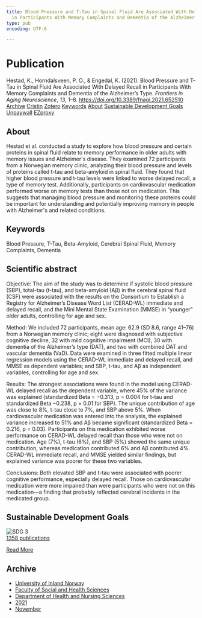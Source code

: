 ```yaml
---
title: Blood Pressure and T-Tau in Spinal Fluid Are Associated With Delayed Recall
  in Participants With Memory Complaints and Dementia of the Alzheimer’s Type
type: pub
encoding: UTF-8

---
```

<h1>Publication</h1>
<article id="csl-bib-container-4DLDLELV" class="csl-bib-container">
  <div class="csl-bib-body"> <div class="csl-entry">Hestad, K., Horndalsveen, P. O., &#38; Engedal, K. (2021). Blood Pressure and T-Tau in Spinal Fluid Are Associated With Delayed Recall in Participants With Memory Complaints and Dementia of the Alzheimer’s Type. <i>Frontiers in Aging Neuroscience</i>, <i>13</i>, 1–8. <a href="https://doi.org/10.3389/fnagi.2021.652510">https://doi.org/10.3389/fnagi.2021.652510</a></div> </div>
  <div class="csl-bib-buttons">
    <a href="#taxonomy-article-4DLDLELV" alt="archive" class="csl-bib-button">Archive</a>
    <a href="https://app.cristin.no/results/show.jsf?id=1957609" alt="Cristin" class="csl-bib-button">Cristin</a>
    <a href="http://zotero.org/groups/5881554/items/4DLDLELV" alt="Zotero" class="csl-bib-button">Zotero</a>
    <a href="#keywords-article-4DLDLELV" alt="keywords" class="csl-bib-button">Keywords</a>
    <a href="#about-article-4DLDLELV" alt="about_pub" class="csl-bib-button">About</a>
    <a href="#sdg-article-4DLDLELV" alt="sdg" class="csl-bib-button">Sustainable Development Goals</a>
    <a href="https://www.frontiersin.org/articles/10.3389/fnagi.2021.652510/pdf" alt="Unpaywall" class="csl-bib-button">Unpaywall</a>
    <a href="https://www.frontiersin.org/articles/10.3389/fnagi.2021.652510/pdf" alt="EZproxy" class="csl-bib-button">EZproxy</a>
  </div>
  <div id="csl-bib-meta-container-4DLDLELV"></div>
</article>
<div id="csl-bib-meta-4DLDLELV" class="csl-bib-meta">
  <article id="about-article-4DLDLELV" class="about_pub-article">
    <h1>About</h1>
    Hestad et al. conducted a study to explore how blood pressure and certain proteins in spinal fluid relate to memory performance in older adults with memory issues and Alzheimer's disease. They examined 72 participants from a Norwegian memory clinic, analyzing their blood pressure and levels of proteins called t-tau and beta-amyloid in spinal fluid. They found that higher blood pressure and t-tau levels were linked to worse delayed recall, a type of memory test. Additionally, participants on cardiovascular medication performed worse on memory tests than those not on medication. This suggests that managing blood pressure and monitoring these proteins could be important for understanding and potentially improving memory in people with Alzheimer's and related conditions.
  </article>
  <article id="keywords-article-4DLDLELV" class="keywords-article">
    <h1>Keywords</h1>
    Blood Pressure, T-Tau, Beta-Amyloid, Cerebral Spinal Fluid, Memory Complaints, Dementia
  </article>
  <article id="abstract-article-4DLDLELV" class="abstract-article">
    <h1>Scientific abstract</h1>
    Objective: The aim of the study was to determine if systolic blood pressure (SBP), total-tau (t-tau), and beta-amyloid (Aβ) in the cerebral spinal fluid (CSF) were associated with the results on the Consortium to Establish a Registry for Alzheimer’s Disease Word List (CERAD-WL) immediate and delayed recall, and the Mini Mental State Examination (MMSE) in “younger” older adults, controlling for age and sex. 
 
Method: We included 72 participants, mean age: 62.9 (SD 8.6, range 41–76) from a Norwegian memory clinic; eight were diagnosed with subjective cognitive decline, 32 with mild cognitive impairment (MCI), 30 with dementia of the Alzheimer’s type (DAT), and two with combined DAT and vascular dementia (VaD). Data were examined in three fitted multiple linear regression models using the CERAD-WL immediate and delayed recall, and MMSE as dependent variables; and SBP, t-tau, and Aβ as independent variables, controlling for age and sex. 
 
Results: The strongest associations were found in the model using CERAD-WL delayed recall as the dependent variable, where 45% of the variance was explained (standardized Beta = −0.313, p = 0.004 for t-tau and standardized Beta −0.238, p = 0.01 for SBP). The unique contribution of age was close to 8%, t-tau close to 7%, and SBP above 5%. When cardiovascular medication was entered into the analysis, the explained variance increased to 51% and Aβ became significant (standardized Beta = 0.216, p = 0.03). Participants on this medication exhibited worse performance on CERAD-WL delayed recall than those who were not on medication. Age (7%), t-tau (6%), and SBP (5%) showed the same unique contribution, whereas medication contributed 6% and Aβ contributed 4%. CERAD-WL immediate recall, and MMSE yielded similar findings, but explained variance was poorer for these two variables. 
 
Conclusions: Both elevated SBP and t-tau were associated with poorer cognitive performance, especially delayed recall. Those on cardiovascular medication were more impaired than were participants who were not on this medication—a finding that probably reflected cerebral incidents in the medicated group.
  </article>
  <article id="sdg-article-4DLDLELV" class="sdg-article">
    <h1>Sustainable Development Goals</h1>
    <div class="sdg-container"><div id="sdg3" class="sdg">
        <img src="{{< params subfolder >}}images/sdg/sdg03_en.png" class="image" alt="SDG 3">
        <div class="sdg-overlay">
          <a href="/en/archive/?key=?sdg=3#archive" class="sdg-publication-count"><span>1358</span> publications</a>
          <p><a href="https://sdgs.un.org/goals/goal3" class="sdg-read-more">Read More</a></p>
        </div>
      </div></div>
  </article>
  <article id="taxonomy-article-4DLDLELV" class="taxonomy-article">
    <h1>Archive</h1>
    <ul>
      <li>
        <a href="/en/archive/?key=3DCRN523">University of Inland Norway</a>
      </li>
      <li>
        <a href="/en/archive/?key=IDKFS3MX">Faculty of Social and Health Sciences</a>
      </li>
      <li>
        <a href="/en/archive/?key=GTV4ECMZ">Department of Health and Nursing Sciences</a>
      </li>
      <li>
        <a href="/en/archive/?key=4IUS5XY3">2021</a>
      </li>
      <li>
        <a href="/en/archive/?key=8CCEEH2L">November</a>
      </li>
    </ul>
  </article>
</div>

